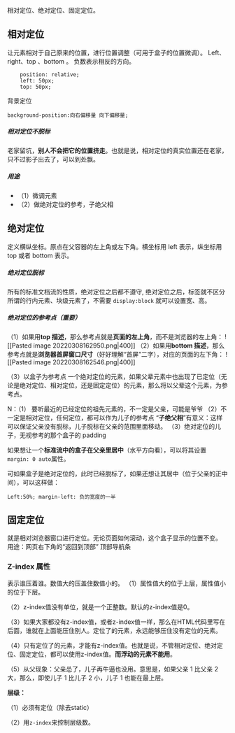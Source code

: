 相对定位、绝对定位、固定定位。
## 相对定位
让元素相对于自己原来的位置，进行位置调整（可用于盒子的位置微调）。
Left、right、top 、bottom 。   负数表示相反的方向。

```
	position: relative;
	left: 50px;
	top: 50px;
```

背景定位
```
background-position:向右偏移量 向下偏移量;
```

##### **相对定位**不脱标
老家留坑，**别人不会把它的位置挤走**。也就是说，相对定位的真实位置还在老家，只不过影子出去了，可以到处飘。

##### 用途
-   （1）微调元素
-   （2）做绝对定位的参考，子绝父相

## 绝对定位
定义横纵坐标。原点在父容器的左上角或左下角。横坐标用 left 表示，纵坐标用 top 或者 bottom 表示。

#####  绝对定位脱标
所有的标准文档流的性质，绝对定位之后都不遵守, 绝对定位之后，标签就不区分所谓的行内元素、块级元素了，不需要 `display:block` 就可以设置宽、高。

##### 绝对定位的参考点（重要）
（1）如果用**top 描述**，那么参考点就是**页面的左上角**，而不是浏览器的左上角：
![[Pasted image 20220308162950.png|400]]
（2）如果用**bottom 描述**，那么参考点就是**浏览器首屏窗口尺寸**（好好理解“首屏”二字），对应的页面的左下角：
![[Pasted image 20220308162546.png|400]]

（3）以盒子为参考点
一个绝对定位的元素，如果父辈元素中也出现了已定位（无论是绝对定位、相对定位，还是固定定位）的元素，那么将以父辈这个元素，为参考点。

N：（1） 要听最近的已经定位的祖先元素的，不一定是父亲，可能是爷爷
      （2）不一定是相对定位，任何定位，都可以作为儿子的参考点
      “**子绝父相**”有意义：这样可以保证父亲没有脱标，儿子脱标在父亲的范围里面移动。
      （3）绝对定位的儿子，无视参考的那个盒子的 padding

如果想让一个**标准流中的盒子在父亲里居中**（水平方向看），可以将其设置`margin: 0 auto`属性。

可如果盒子是绝对定位的，此时已经脱标了，如果还想让其居中（位于父亲的正中间），可以这样做：
~~~
Left:50%; margin-left: 负的宽度的一半
~~~

## 固定定位
就是相对浏览器窗口进行定位。无论页面如何滚动，这个盒子显示的位置不变。
用途：网页右下角的“返回到顶部”
           顶部导航条
           
### Z-index 属性
表示谁压着谁。数值大的压盖住数值小的。
（1）属性值大的位于上层，属性值小的位于下层。

（2）z-index值没有单位，就是一个正整数。默认的z-index值是0。

（3）如果大家都没有z-index值，或者z-index值一样，那么在HTML代码里写在后面，谁就在上面能压住别人。定位了的元素，永远能够压住没有定位的元素。

（4）只有定位了的元素，才能有z-index值。也就是说，不管相对定位、绝对定位、固定定位，都可以使用z-index值。**而浮动的元素不能用**。

（5）从父现象：父亲怂了，儿子再牛逼也没用。意思是，如果父亲 1 比父亲 2 大，那么，即使儿子 1 比儿子 2 小，儿子 1 也能在最上层。

**层级：**

（1）必须有定位（除去static）

（2）用`z-index`来控制层级数。